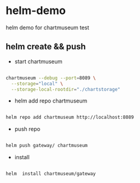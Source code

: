 # helm-demo

helm demo for chartmuseum test

## helm create && push

* start chartmuseum

```bash

chartmuseum --debug --port=8089 \
  --storage="local" \
  --storage-local-rootdir="./chartstorage"

```

* helm add repo chartmuseum

```bash

helm repo add chartmuseum http://localhost:8089

```

* push repo

```bash

helm push gateway/ chartmuseum

```

* install

```bash

helm  install chartmuseum/gateway

```